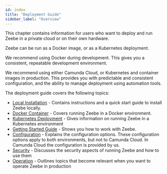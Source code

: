 ```yaml
---
id: index
title: "Deployment Guide"
sidebar_label: "Overview"
---
```


This chapter contains information for users who want to deploy and run Zeebe in a private cloud or on their own hardware.

Zeebe can be run as a Docker image, or as a Kubernetes deployment.

We recommend using Docker during development. This gives you a consistent, repeatable development environment.

We recommend using either Camunda Cloud, or Kubernetes and container images in production. This provides you with predictable and consistent configuration, and the ability to manage deployment using automation tools.

The deployment guide covers the following topics:

- [Local Installation](local/install.md) - Contains instructions and a quick start guide to install Zeebe locally.
- [Docker Container](docker/install.md) - Covers running Zeebe in a Docker environment.
- [Kubernetes Deployment](kubernetes/index.md) - Gives information on running Zeebe in a Kubernetes environment
- [Getting Started Guide](getting-started/index.md) - Shows you how to work with Zeebe.
- [Configuration](configuration/configuration.md) - Explains the configuration options. These configuration options apply to both environments, but not to Camunda Cloud. In Camunda Cloud the configuration is provided by us.
- [Security](security/security.md) - Discusses the security aspects of running Zeebe and how to use them
- [Operation](operations/index.md) - Outlines topics that become relevant when you want to operate Zeebe in production

